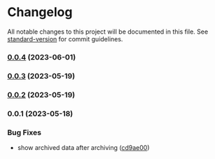 # Changelog

All notable changes to this project will be documented in this file. See [standard-version](https://github.com/conventional-changelog/standard-version) for commit guidelines.

### [0.0.4](https://github.com/pawanpaudel93/arweave-archive-cli/compare/v0.0.2...v0.0.4) (2023-06-01)

### [0.0.3](https://github.com/pawanpaudel93/arweave-archive-cli/compare/v0.0.2...v0.0.3) (2023-05-19)

### [0.0.2](https://github.com/pawanpaudel93/arweave-archive-cli/compare/v0.0.1...v0.0.2) (2023-05-19)

### 0.0.1 (2023-05-18)


### Bug Fixes

* show archived data after archiving ([cd9ae00](https://github.com/pawanpaudel93/arweave-archive-cli/commit/cd9ae006348f5c015d1afc037e8722573bd8dde2))
